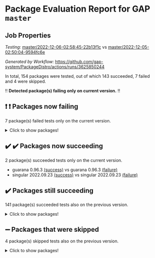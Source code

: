 # Package Evaluation Report for GAP `master`

## Job Properties

*Testing:* [master/2022-12-06-02:58:45-22b13f1c](https://github.com/gap-system/PackageDistro/blob/data/reports/master/2022-12-06-02:58:45-22b13f1c) vs [master/2022-12-05-02:50:04-9594fc6e](https://github.com/gap-system/PackageDistro/blob/data/reports/master/2022-12-05-02:50:04-9594fc6e)

*Generated by Workflow:* https://github.com/gap-system/PackageDistro/actions/runs/3625850244

In total, 154 packages were tested, out of which 143 succeeded, 7 failed and 4 were skipped.

:bangbang: **Detected package(s) failing only on current version.** :bangbang:

## :exclamation: :exclamation: Packages now failing

7 package(s) failed tests only on the current version.
<details><summary>Click to show packages!</summary>

- digraphs 1.6.0 [(failure)](https://github.com/gap-system/PackageDistro/actions/runs/3625850244/jobs/6114528622) vs digraphs 1.6.0 [(success)](https://github.com/gap-system/PackageDistro/actions/runs/3616330362/jobs/6094310993)
- hap 1.47 [(failure)](https://github.com/gap-system/PackageDistro/actions/runs/3625850244/jobs/6114530530) vs hap 1.47 [(success)](https://github.com/gap-system/PackageDistro/actions/runs/3616330362/jobs/6094313093)
- majoranaalgebras 1.5 [(failure)](https://github.com/gap-system/PackageDistro/actions/runs/3625850244/jobs/6114532214) vs majoranaalgebras 1.5 [(success)](https://github.com/gap-system/PackageDistro/actions/runs/3616330362/jobs/6094315244)
- openmath 11.5.1 [(failure)](https://github.com/gap-system/PackageDistro/actions/runs/3625850244/jobs/6114533246) vs openmath 11.5.1 [(success)](https://github.com/gap-system/PackageDistro/actions/runs/3616330362/jobs/6094316533)
- rcwa 4.7.0 [(failure)](https://github.com/gap-system/PackageDistro/actions/runs/3625850244/jobs/6114534362) vs rcwa 4.7.0 [(success)](https://github.com/gap-system/PackageDistro/actions/runs/3616330362/jobs/6094317558)
- sonata 2.9.5 [(failure)](https://github.com/gap-system/PackageDistro/actions/runs/3625850244/jobs/6114535781) vs sonata 2.9.5 [(success)](https://github.com/gap-system/PackageDistro/actions/runs/3616330362/jobs/6094318956)
- yangbaxter 0.10.1 [(failure)](https://github.com/gap-system/PackageDistro/actions/runs/3625850244/jobs/6114537235) vs yangbaxter 0.10.1 [(success)](https://github.com/gap-system/PackageDistro/actions/runs/3616330362/jobs/6094320352)
</details>

## :heavy_check_mark: :heavy_check_mark: Packages now succeeding

2 package(s) succeeded tests only on the current version.
- guarana 0.96.3 [(success)](https://github.com/gap-system/PackageDistro/actions/runs/3625850244/jobs/6114530387) vs guarana 0.96.3 [(failure)](https://github.com/gap-system/PackageDistro/actions/runs/3616330362/jobs/6094312993)
- singular 2022.09.23 [(success)](https://github.com/gap-system/PackageDistro/actions/runs/3625850244/jobs/6114535478) vs singular 2022.09.23 [(failure)](https://github.com/gap-system/PackageDistro/actions/runs/3616330362/jobs/6094318681)

## :heavy_check_mark: Packages still succeeding

141 package(s) succeeded tests also on the previous version.
<details><summary>Click to show packages!</summary>

- 4ti2interface 2022.09-01 [(success)](https://github.com/gap-system/PackageDistro/actions/runs/3625850244/jobs/6114526032)
- ace 5.6.1 [(success)](https://github.com/gap-system/PackageDistro/actions/runs/3625850244/jobs/6114526134)
- aclib 1.3.2 [(success)](https://github.com/gap-system/PackageDistro/actions/runs/3625850244/jobs/6114526201)
- agt 0.3 [(success)](https://github.com/gap-system/PackageDistro/actions/runs/3625850244/jobs/6114526278)
- alnuth 3.2.1 [(success)](https://github.com/gap-system/PackageDistro/actions/runs/3625850244/jobs/6114526363)
- anupq 3.2.6 [(success)](https://github.com/gap-system/PackageDistro/actions/runs/3625850244/jobs/6114526468)
- atlasrep 2.1.6 [(success)](https://github.com/gap-system/PackageDistro/actions/runs/3625850244/jobs/6114526531)
- autodoc 2022.10.20 [(success)](https://github.com/gap-system/PackageDistro/actions/runs/3625850244/jobs/6114526599)
- automata 1.15 [(success)](https://github.com/gap-system/PackageDistro/actions/runs/3625850244/jobs/6114526667)
- automgrp 1.3.2 [(success)](https://github.com/gap-system/PackageDistro/actions/runs/3625850244/jobs/6114526728)
- autpgrp 1.11 [(success)](https://github.com/gap-system/PackageDistro/actions/runs/3625850244/jobs/6114526796)
- cap 2022.11-28 [(success)](https://github.com/gap-system/PackageDistro/actions/runs/3625850244/jobs/6114526861)
- caratinterface 2.3.4 [(success)](https://github.com/gap-system/PackageDistro/actions/runs/3625850244/jobs/6114526933)
- cddinterface 2022.11.01 [(success)](https://github.com/gap-system/PackageDistro/actions/runs/3625850244/jobs/6114527027)
- circle 1.6.5 [(success)](https://github.com/gap-system/PackageDistro/actions/runs/3625850244/jobs/6114527128)
- classicpres 1.22 [(success)](https://github.com/gap-system/PackageDistro/actions/runs/3625850244/jobs/6114527234)
- cohomolo 1.6.10 [(success)](https://github.com/gap-system/PackageDistro/actions/runs/3625850244/jobs/6114527322)
- congruence 1.2.4 [(success)](https://github.com/gap-system/PackageDistro/actions/runs/3625850244/jobs/6114527426)
- corelg 1.56 [(success)](https://github.com/gap-system/PackageDistro/actions/runs/3625850244/jobs/6114527509)
- crime 1.6 [(success)](https://github.com/gap-system/PackageDistro/actions/runs/3625850244/jobs/6114527590)
- crisp 1.4.5 [(success)](https://github.com/gap-system/PackageDistro/actions/runs/3625850244/jobs/6114527684)
- crypting 0.10.4 [(success)](https://github.com/gap-system/PackageDistro/actions/runs/3625850244/jobs/6114527760)
- cryst 4.1.25 [(success)](https://github.com/gap-system/PackageDistro/actions/runs/3625850244/jobs/6114527837)
- crystcat 1.1.10 [(success)](https://github.com/gap-system/PackageDistro/actions/runs/3625850244/jobs/6114527907)
- ctbllib 1.3.4 [(success)](https://github.com/gap-system/PackageDistro/actions/runs/3625850244/jobs/6114527971)
- cubefree 1.19 [(success)](https://github.com/gap-system/PackageDistro/actions/runs/3625850244/jobs/6114528063)
- curlinterface 2.3.1 [(success)](https://github.com/gap-system/PackageDistro/actions/runs/3625850244/jobs/6114528139)
- cvec 2.7.6 [(success)](https://github.com/gap-system/PackageDistro/actions/runs/3625850244/jobs/6114528219)
- datastructures 0.3.0 [(success)](https://github.com/gap-system/PackageDistro/actions/runs/3625850244/jobs/6114528282)
- deepthought 1.0.6 [(success)](https://github.com/gap-system/PackageDistro/actions/runs/3625850244/jobs/6114528347)
- design 1.7 [(success)](https://github.com/gap-system/PackageDistro/actions/runs/3625850244/jobs/6114528434)
- difsets 2.3.1 [(success)](https://github.com/gap-system/PackageDistro/actions/runs/3625850244/jobs/6114528521)
- edim 1.3.6 [(success)](https://github.com/gap-system/PackageDistro/actions/runs/3625850244/jobs/6114528706)
- example 4.3.2 [(success)](https://github.com/gap-system/PackageDistro/actions/runs/3625850244/jobs/6114528779)
- examplesforhomalg 2022.11-01 [(success)](https://github.com/gap-system/PackageDistro/actions/runs/3625850244/jobs/6114528838)
- factint 1.6.3 [(success)](https://github.com/gap-system/PackageDistro/actions/runs/3625850244/jobs/6114528907)
- ferret 1.0.9 [(success)](https://github.com/gap-system/PackageDistro/actions/runs/3625850244/jobs/6114528959)
- fga 1.4.0 [(success)](https://github.com/gap-system/PackageDistro/actions/runs/3625850244/jobs/6114529019)
- fining 1.5.1 [(success)](https://github.com/gap-system/PackageDistro/actions/runs/3625850244/jobs/6114529071)
- float 1.0.3 [(success)](https://github.com/gap-system/PackageDistro/actions/runs/3625850244/jobs/6114529131)
- format 1.4.3 [(success)](https://github.com/gap-system/PackageDistro/actions/runs/3625850244/jobs/6114529200)
- forms 1.2.9 [(success)](https://github.com/gap-system/PackageDistro/actions/runs/3625850244/jobs/6114529260)
- fplsa 1.2.5 [(success)](https://github.com/gap-system/PackageDistro/actions/runs/3625850244/jobs/6114529338)
- fr 2.4.12 [(success)](https://github.com/gap-system/PackageDistro/actions/runs/3625850244/jobs/6114529416)
- francy 1.2.5 [(success)](https://github.com/gap-system/PackageDistro/actions/runs/3625850244/jobs/6114529480)
- fwtree 1.3 [(success)](https://github.com/gap-system/PackageDistro/actions/runs/3625850244/jobs/6114529550)
- gapdoc 1.6.6 [(success)](https://github.com/gap-system/PackageDistro/actions/runs/3625850244/jobs/6114529617)
- gauss 2022.11-01 [(success)](https://github.com/gap-system/PackageDistro/actions/runs/3625850244/jobs/6114529683)
- gaussforhomalg 2022.08-03 [(success)](https://github.com/gap-system/PackageDistro/actions/runs/3625850244/jobs/6114529745)
- gbnp 1.0.5 [(success)](https://github.com/gap-system/PackageDistro/actions/runs/3625850244/jobs/6114529815)
- generalizedmorphismsforcap 2022.11-01 [(success)](https://github.com/gap-system/PackageDistro/actions/runs/3625850244/jobs/6114529892)
- genss 1.6.8 [(success)](https://github.com/gap-system/PackageDistro/actions/runs/3625850244/jobs/6114529959)
- gradedmodules 2022.09-02 [(success)](https://github.com/gap-system/PackageDistro/actions/runs/3625850244/jobs/6114530035)
- gradedringforhomalg 2022.11-01 [(success)](https://github.com/gap-system/PackageDistro/actions/runs/3625850244/jobs/6114530093)
- grape 4.8.5 [(success)](https://github.com/gap-system/PackageDistro/actions/runs/3625850244/jobs/6114530154)
- groupoids 1.71 [(success)](https://github.com/gap-system/PackageDistro/actions/runs/3625850244/jobs/6114530223)
- grpconst 2.6.3 [(success)](https://github.com/gap-system/PackageDistro/actions/runs/3625850244/jobs/6114530300)
- guava 3.17 [(success)](https://github.com/gap-system/PackageDistro/actions/runs/3625850244/jobs/6114530456)
- hapcryst 0.1.15 [(success)](https://github.com/gap-system/PackageDistro/actions/runs/3625850244/jobs/6114530590)
- hecke 1.5.3 [(success)](https://github.com/gap-system/PackageDistro/actions/runs/3625850244/jobs/6114530666)
- help 3.5 [(success)](https://github.com/gap-system/PackageDistro/actions/runs/3625850244/jobs/6114530737)
- homalg 2022.11-01 [(success)](https://github.com/gap-system/PackageDistro/actions/runs/3625850244/jobs/6114530795)
- homalgtocas 2022.11-02 [(success)](https://github.com/gap-system/PackageDistro/actions/runs/3625850244/jobs/6114530876)
- idrel 2.44 [(success)](https://github.com/gap-system/PackageDistro/actions/runs/3625850244/jobs/6114530943)
- images 1.3.1 [(success)](https://github.com/gap-system/PackageDistro/actions/runs/3625850244/jobs/6114531001)
- intpic 0.3.0 [(success)](https://github.com/gap-system/PackageDistro/actions/runs/3625850244/jobs/6114531064)
- io 4.8.0 [(success)](https://github.com/gap-system/PackageDistro/actions/runs/3625850244/jobs/6114531130)
- io_forhomalg 2022.11-01 [(success)](https://github.com/gap-system/PackageDistro/actions/runs/3625850244/jobs/6114531199)
- irredsol 1.4.4 [(success)](https://github.com/gap-system/PackageDistro/actions/runs/3625850244/jobs/6114531269)
- json 2.1.1 [(success)](https://github.com/gap-system/PackageDistro/actions/runs/3625850244/jobs/6114531342)
- jupyterkernel 1.4.1 [(success)](https://github.com/gap-system/PackageDistro/actions/runs/3625850244/jobs/6114531403)
- jupyterviz 1.5.6 [(success)](https://github.com/gap-system/PackageDistro/actions/runs/3625850244/jobs/6114531469)
- kan 1.34 [(success)](https://github.com/gap-system/PackageDistro/actions/runs/3625850244/jobs/6114531537)
- kbmag 1.5.10 [(success)](https://github.com/gap-system/PackageDistro/actions/runs/3625850244/jobs/6114531593)
- laguna 3.9.5 [(success)](https://github.com/gap-system/PackageDistro/actions/runs/3625850244/jobs/6114531650)
- liealgdb 2.2.1 [(success)](https://github.com/gap-system/PackageDistro/actions/runs/3625850244/jobs/6114531705)
- liepring 2.8 [(success)](https://github.com/gap-system/PackageDistro/actions/runs/3625850244/jobs/6114531769)
- liering 2.4.2 [(success)](https://github.com/gap-system/PackageDistro/actions/runs/3625850244/jobs/6114531831)
- linearalgebraforcap 2022.11-07 [(success)](https://github.com/gap-system/PackageDistro/actions/runs/3625850244/jobs/6114531917)
- localizeringforhomalg 2022.11-01 [(success)](https://github.com/gap-system/PackageDistro/actions/runs/3625850244/jobs/6114531988)
- loops 3.4.3 [(success)](https://github.com/gap-system/PackageDistro/actions/runs/3625850244/jobs/6114532064)
- lpres 1.0.3 [(success)](https://github.com/gap-system/PackageDistro/actions/runs/3625850244/jobs/6114532132)
- mapclass 1.4.6 [(success)](https://github.com/gap-system/PackageDistro/actions/runs/3625850244/jobs/6114532303)
- matgrp 0.70 [(success)](https://github.com/gap-system/PackageDistro/actions/runs/3625850244/jobs/6114532373)
- matricesforhomalg 2022.12-01 [(success)](https://github.com/gap-system/PackageDistro/actions/runs/3625850244/jobs/6114532448)
- modisom 2.5.3 [(success)](https://github.com/gap-system/PackageDistro/actions/runs/3625850244/jobs/6114532528)
- modulepresentationsforcap 2022.11-02 [(success)](https://github.com/gap-system/PackageDistro/actions/runs/3625850244/jobs/6114532614)
- modules 2022.11-01 [(success)](https://github.com/gap-system/PackageDistro/actions/runs/3625850244/jobs/6114532687)
- monoidalcategories 2022.11-05 [(success)](https://github.com/gap-system/PackageDistro/actions/runs/3625850244/jobs/6114532761)
- nconvex 2022.09-01 [(success)](https://github.com/gap-system/PackageDistro/actions/runs/3625850244/jobs/6114532833)
- nilmat 1.4.2 [(success)](https://github.com/gap-system/PackageDistro/actions/runs/3625850244/jobs/6114532892)
- nock 1.5 [(success)](https://github.com/gap-system/PackageDistro/actions/runs/3625850244/jobs/6114532967)
- normalizinterface 1.3.5 [(success)](https://github.com/gap-system/PackageDistro/actions/runs/3625850244/jobs/6114533038)
- nq 2.5.9 [(success)](https://github.com/gap-system/PackageDistro/actions/runs/3625850244/jobs/6114533111)
- numericalsgps 1.3.1 [(success)](https://github.com/gap-system/PackageDistro/actions/runs/3625850244/jobs/6114533179)
- orb 4.9.0 [(success)](https://github.com/gap-system/PackageDistro/actions/runs/3625850244/jobs/6114533336)
- packagemanager 1.3.2 [(success)](https://github.com/gap-system/PackageDistro/actions/runs/3625850244/jobs/6114533426)
- patternclass 2.4.3 [(success)](https://github.com/gap-system/PackageDistro/actions/runs/3625850244/jobs/6114533530)
- permut 2.0.4 [(success)](https://github.com/gap-system/PackageDistro/actions/runs/3625850244/jobs/6114533626)
- polenta 1.3.10 [(success)](https://github.com/gap-system/PackageDistro/actions/runs/3625850244/jobs/6114533730)
- polymaking 0.8.6 [(success)](https://github.com/gap-system/PackageDistro/actions/runs/3625850244/jobs/6114533807)
- primgrp 3.4.2 [(success)](https://github.com/gap-system/PackageDistro/actions/runs/3625850244/jobs/6114533898)
- profiling 2.5.1 [(success)](https://github.com/gap-system/PackageDistro/actions/runs/3625850244/jobs/6114533990)
- qpa 1.34 [(success)](https://github.com/gap-system/PackageDistro/actions/runs/3625850244/jobs/6114534081)
- quagroup 1.8.3 [(success)](https://github.com/gap-system/PackageDistro/actions/runs/3625850244/jobs/6114534162)
- radiroot 2.9 [(success)](https://github.com/gap-system/PackageDistro/actions/runs/3625850244/jobs/6114534267)
- rds 1.8 [(success)](https://github.com/gap-system/PackageDistro/actions/runs/3625850244/jobs/6114534439)
- recog 1.4.2 [(success)](https://github.com/gap-system/PackageDistro/actions/runs/3625850244/jobs/6114534540)
- repndecomp 1.2.1 [(success)](https://github.com/gap-system/PackageDistro/actions/runs/3625850244/jobs/6114534660)
- repsn 3.1.0 [(success)](https://github.com/gap-system/PackageDistro/actions/runs/3625850244/jobs/6114534759)
- resclasses 4.7.3 [(success)](https://github.com/gap-system/PackageDistro/actions/runs/3625850244/jobs/6114534848)
- ringsforhomalg 2022.11-01 [(success)](https://github.com/gap-system/PackageDistro/actions/runs/3625850244/jobs/6114534920)
- sco 2022.09-01 [(success)](https://github.com/gap-system/PackageDistro/actions/runs/3625850244/jobs/6114534991)
- scscp 2.3.1 [(success)](https://github.com/gap-system/PackageDistro/actions/runs/3625850244/jobs/6114535064)
- semigroups 5.2.0 [(success)](https://github.com/gap-system/PackageDistro/actions/runs/3625850244/jobs/6114535142)
- sglppow 2.3 [(success)](https://github.com/gap-system/PackageDistro/actions/runs/3625850244/jobs/6114535200)
- sgpviz 0.999.5 [(success)](https://github.com/gap-system/PackageDistro/actions/runs/3625850244/jobs/6114535299)
- simpcomp 2.1.14 [(success)](https://github.com/gap-system/PackageDistro/actions/runs/3625850244/jobs/6114535389)
- sla 1.5.3 [(success)](https://github.com/gap-system/PackageDistro/actions/runs/3625850244/jobs/6114535540)
- smallgrp 1.5.1 [(success)](https://github.com/gap-system/PackageDistro/actions/runs/3625850244/jobs/6114535625)
- smallsemi 0.6.13 [(success)](https://github.com/gap-system/PackageDistro/actions/runs/3625850244/jobs/6114535704)
- sophus 1.27 [(success)](https://github.com/gap-system/PackageDistro/actions/runs/3625850244/jobs/6114535849)
- spinsym 1.5.2 [(success)](https://github.com/gap-system/PackageDistro/actions/runs/3625850244/jobs/6114535912)
- standardff 0.9.4 [(success)](https://github.com/gap-system/PackageDistro/actions/runs/3625850244/jobs/6114535990)
- symbcompcc 1.3.2 [(success)](https://github.com/gap-system/PackageDistro/actions/runs/3625850244/jobs/6114536087)
- thelma 1.3 [(success)](https://github.com/gap-system/PackageDistro/actions/runs/3625850244/jobs/6114536163)
- tomlib 1.2.9 [(success)](https://github.com/gap-system/PackageDistro/actions/runs/3625850244/jobs/6114536222)
- toolsforhomalg 2022.10-01 [(success)](https://github.com/gap-system/PackageDistro/actions/runs/3625850244/jobs/6114536280)
- toric 1.9.5 [(success)](https://github.com/gap-system/PackageDistro/actions/runs/3625850244/jobs/6114536348)
- toricvarieties 2022.07.13 [(success)](https://github.com/gap-system/PackageDistro/actions/runs/3625850244/jobs/6114536425)
- transgrp 3.6.3 [(success)](https://github.com/gap-system/PackageDistro/actions/runs/3625850244/jobs/6114536491)
- ugaly 4.0.3 [(success)](https://github.com/gap-system/PackageDistro/actions/runs/3625850244/jobs/6114536595)
- unipot 1.5 [(success)](https://github.com/gap-system/PackageDistro/actions/runs/3625850244/jobs/6114536658)
- unitlib 4.1.0 [(success)](https://github.com/gap-system/PackageDistro/actions/runs/3625850244/jobs/6114536716)
- utils 0.81 [(success)](https://github.com/gap-system/PackageDistro/actions/runs/3625850244/jobs/6114536801)
- uuid 0.7 [(success)](https://github.com/gap-system/PackageDistro/actions/runs/3625850244/jobs/6114536883)
- walrus 0.9991 [(success)](https://github.com/gap-system/PackageDistro/actions/runs/3625850244/jobs/6114536947)
- wedderga 4.10.2 [(success)](https://github.com/gap-system/PackageDistro/actions/runs/3625850244/jobs/6114537015)
- xmod 2.88 [(success)](https://github.com/gap-system/PackageDistro/actions/runs/3625850244/jobs/6114537074)
- xmodalg 1.23 [(success)](https://github.com/gap-system/PackageDistro/actions/runs/3625850244/jobs/6114537142)
- zeromqinterface 0.14 [(success)](https://github.com/gap-system/PackageDistro/actions/runs/3625850244/jobs/6114537294)
</details>

## :heavy_minus_sign: Packages that were skipped

4 package(s) skipped tests also on the previous version.
<details><summary>Click to show packages!</summary>

- browse 1.8.18 [(skipped)](https://github.com/gap-system/PackageDistro/actions/runs/3625850244/jobs/6114304337)
- itc 1.5.1 [(skipped)](https://github.com/gap-system/PackageDistro/actions/runs/3625850244/jobs/6114304337)
- polycyclic 2.16 [(skipped)](https://github.com/gap-system/PackageDistro/actions/runs/3625850244/jobs/6114304337)
- xgap 4.31 [(skipped)](https://github.com/gap-system/PackageDistro/actions/runs/3625850244/jobs/6114304337)
</details>

